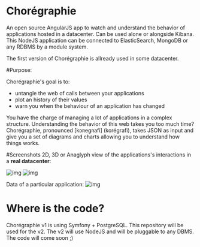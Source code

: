 Chorégraphie
============

An open source AngularJS app to watch and understand the behavior of applications hosted in a datacenter. Can be used alone or alongside Kibana.
This NodeJS application can be connected to ElasticSearch, MongoDB or any RDBMS by a module system.

The first version of Chorégraphie is allready used in some datacenter.

#Purpose:

Chorégraphie's goal is to:

-  untangle the web of calls between your applications
-  plot an history of their values
-  warn you when the behaviour of an application has changed

You have the charge of managing a lot of applications in a complex structure. Understanding the behavior of this web takes you too much time? Chorégraphie, pronounced \[kɔʀegʀafi\] (korégrafi), takes JSON as input and give you a set of diagrams and charts allowing you to understand how things works.

#Screenshots
2D, 3D or Anaglyph view of the applications's interactions in a **real datacenter**:

![img](https://raw.github.com/ggeoffrey/Choregraphie/master/readme/callTree.png)
![img](https://raw.github.com/ggeoffrey/Choregraphie/master/readme/callTree3D.png)

Data of a particular application:
![img](https://raw.github.com/ggeoffrey/Choregraphie/master/readme/history.png)

# Where is the code?

Chorégraphie v1 is using Symfony + PostgreSQL. This repository will be used for the v2.
The v2 will use NodeJS and will be pluggable to any DBMS.
The code will come soon  ;)
